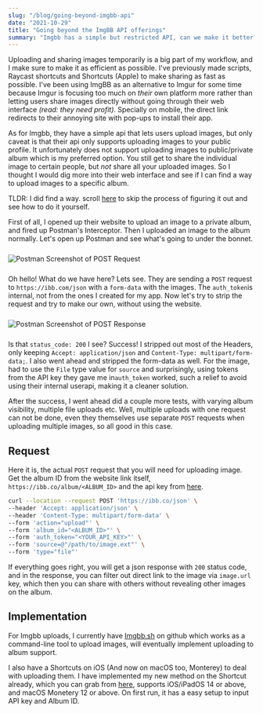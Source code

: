 ```yaml
---
slug: "/blog/going-beyond-imgbb-api"
date: "2021-10-29"
title: "Going beyond the ImgBB API offerings"
summary: "Imgbb has a simple but restricted API, can we make it better?"
---
```


Uploading and sharing images temporarily is a big part of my workflow, and I make sure to make it as efficient as possible. I've previously made scripts, Raycast shortcuts and Shortcuts (Apple) to make sharing as fast as possible. I've been using ImgBB as an alternative to Imgur for some time because Imgur is focusing too much on *their* own platform more rather than letting users share images directly without going through their web interface *(read: they need profit)*. Specially on mobile, the direct link redirects to their annoying site with pop-ups to install their app.

As for Imgbb, they have a simple api that lets users upload images, but only caveat is that their api only supports uploading images to your public profile. It unfortunately does not support uploading images to public/private album which is my preferred option. You still get to share the individual image to certain people, but *not* share all your uploaded images. So I thought I would dig more into their web interface and see if I can find a way to upload images to a specific album.

<p class="blog-notice-yellow">TLDR: I did find a way. scroll <a href=#request>here</a> to skip the process of figuring it out and see how to do it yourself.</p>

First of all, I opened up their website to upload an image to a private album, and fired up Postman's Interceptor. Then I uploaded an image to the album normally. Let's open up Postman and see what's going to under the bonnet.

<img src="../../blogassets/post-3_1.png" alt="Postman Screenshot of POST Request" class="container" style="zoom:100%;margin-top:10px;margin-bottom:10px;" />

Oh hello! What do we have here? Lets see. They are sending a `POST` request to `https://ibb.com/json` with a `form-data` with the images. The `auth_token`is internal, not from the ones I created for my app. Now let's try to strip the request and try to make our own, without using the website.


<img src="../../blogassets/post-3_2.png" alt="Postman Screenshot of POST Response" class="container" style="zoom:100%;margin-top:10px;margin-bottom:10px;" />


Is that `status_code: 200` I see? Success! I stripped out most of the Headers, only keeping `Accept: application/json` and `Content-Type: multipart/form-data;`. I also went ahead and stripped the form-data as well. For the image, had to use the `File` type value for `source` and surprisingly, using tokens from the API key they gave me in`auth_token` worked, such a relief to avoid using their internal userapi, making it a cleaner solution.

After the success, I went ahead did a couple more tests, with varying album visibility, multiple file uploads etc. Well, multiple uploads with one request can not be done, even they themselves use separate `POST` requests when uploading multiple images, so all good in this case.

## Request

Here it is, the actual `POST` request that you will need for uploading image. Get the album ID from the website link itself, `https://ibb.co/album/<ALBUM_ID>` and the api key from [here](https://api.imgbb.com/).

```bash
curl --location --request POST 'https://ibb.co/json' \
--header 'Accept: application/json' \
--header 'Content-Type: multipart/form-data' \
--form 'action="upload"' \
--form 'album_id="<ALBUM_ID>"' \
--form 'auth_token="<YOUR_API_KEY>"' \
--form 'source=@"/path/to/image.ext"' \
--form 'type="file"'
```

If everything goes right, you will get a json response with `200` status code, and in the response, you can filter out direct link to the image via `image.url` key, which then you can share with others without revealing other images on the album.

## Implementation

For Imgbb uploads, I currently have [Imgbb.sh](https://github.com/i3p9/Imgbb.sh) on github which works as a command-line tool to upload images, will eventually implement uploading to album support.

I also have a Shortcuts on iOS (And now on macOS too, Monterey) to deal with uploading them. I have implemented my new method on the Shortcut already, which you can grab from [here](https://www.icloud.com/shortcuts/0d75372f52ab4fd198025ff4361b42dd), supports iOS/iPadOS 14 or above, and macOS Monetery 12 or above. On first run, it has a easy setup to input API key and Album ID.
